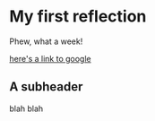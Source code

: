 # My first reflection

Phew, what a week!

[here's a link to google](http://google.com)

## A subheader

blah blah

